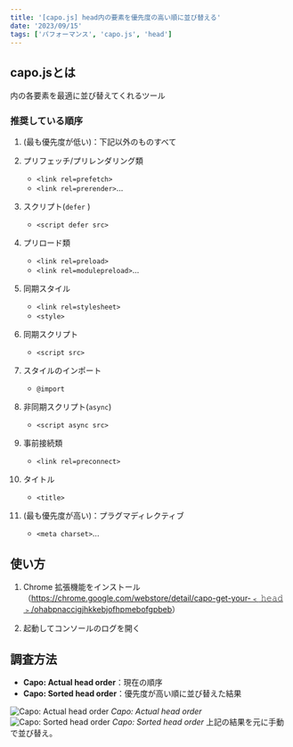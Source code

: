 ```yaml
---
title: '[capo.js] head内の要素を優先度の高い順に並び替える'
date: '2023/09/15'
tags: ['パフォーマンス', 'capo.js', 'head']
---
```


## **capo.js**とは

<head>内の各要素を最適に並び替えてくれるツール

### 推奨している順序

1. (最も優先度が低い)：下記以外のものすべて

2. プリフェッチ/プリレンダリング類

   - `<link rel=prefetch>`
   - `<link rel=prerender>`...

3. スクリプト(`defer` )

   - `<script defer src>`

4. プリロード類

   - `<link rel=preload>`
   - `<link rel=modulepreload>`...

5. 同期スタイル

   - `<link rel=stylesheet>`
   - `<style>`

6. 同期スクリプト

   - `<script src>`

7. スタイルのインポート

   - `@import`

8. 非同期スクリプト(`async`)

   - `<script async src>`

9. 事前接続類

   - `<link rel=preconnect>`

10. タイトル

    - `<title>`

11. (最も優先度が高い)：プラグマディレクティブ

    - `<meta charset>`...

## 使い方

1. Chrome 拡張機能をインストール
   （[https://chrome.google.com/webstore/detail/capo-get-your-﹤ 𝚑𝚎𝚊𝚍 ﹥/ohabpnaccigjhkkebjofhpmebofgpbeb](https://chrome.google.com/webstore/detail/capo-get-your-%EF%B9%A4%F0%9D%9A%91%F0%9D%9A%8E%F0%9D%9A%8A%F0%9D%9A%8D%EF%B9%A5/ohabpnaccigjhkkebjofhpmebofgpbeb)）

2. 起動してコンソールのログを開く

## 調査方法

- **Capo: Actual head order**：現在の順序
- **Capo: Sorted head order**：優先度が高い順に並び替えた結果

![Capo: Actual head order](/images/note/post10/capo_before01.png)
_Capo: Actual head order_
![Capo: Sorted head order](/images/note/post10/capo_after01.png)
_Capo: Sorted head order_
上記の結果を元に手動で並び替え。
